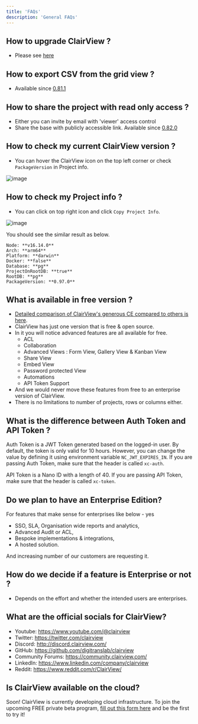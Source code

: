 ```yaml
---
title: 'FAQs'
description: 'General FAQs'
---
```


## How to upgrade ClairView ?

- Please see [here](https://docs.clairview.com/getting-started/upgrading) 

## How to export CSV from the grid view ?

- Available since [0.81.1](https://github.com/digitranslab/clairview/releases/tag/0.81.1)

## How to share the project with read only access ?

- Either you can invite by email with 'viewer' access control
- Share the base with publicly accessible link. Available since [0.82.0](https://github.com/digitranslab/clairview/releases/tag/0.82.0) 

## How to check my current ClairView version ? 

- You can hover the ClairView icon on the top left corner or check ``PackageVersion`` in Project info.

![image](https://user-images.githubusercontent.com/35857179/192435277-1b1715b9-5885-4e15-861f-4f95bb60294b.png)

## How to check my Project info ?

- You can click on top right icon and click ``Copy Project Info``.

![image](https://user-images.githubusercontent.com/35857179/192435381-e01013b1-7f87-4d3f-b443-420e685f8c41.png)

You should see the similar result as below.

```
Node: **v16.14.0**
Arch: **arm64**
Platform: **darwin**
Docker: **false**
Database: **pg**
ProjectOnRootDB: **true**
RootDB: **pg**
PackageVersion: **0.97.0**
```

## What is available in free version ?
- [Detailed comparison of ClairView's generous CE compared to others is here](https://github.com/orgs/clairview/projects/13).
- ClairView has just one version that is free & open source.
- In it you will notice advanced features are all available for free.
    - ACL
    - Collaboration
    - Advanced Views : Form View, Gallery View & Kanban View
    - Share View
    - Embed View 
    - Password protected View
    - Automations
    - API Token Support
- And we would never move these features from free to an enterprise version of ClairView.
- There is no limitations to number of projects, rows or columns either.

## What is the difference between Auth Token and API Token ?

Auth Token is a JWT Token generated based on the logged-in user. By default, the token is only valid for 10 hours. However, you can change the value by defining it using environment variable `NC_JWT_EXPIRES_IN`. If you are passing Auth Token, make sure that the header is called `xc-auth`.

API Token is a Nano ID with a length of 40. If you are passing API Token, make sure that the header is called `xc-token`.

## Do we plan to have an Enterprise Edition?
For features that make sense for enterprises like below - yes 
- SSO, SLA, Organisation wide reports and analytics, 
- Advanced Audit or ACL,  
- Bespoke implementations & integrations,
- A hosted solution.
   
And increasing number of our customers are requesting it.  

## How do we decide if a feature is Enterprise or not ?

- Depends on the effort and whether the intended users are enterprises.
 
## What are the official socials for ClairView?

- Youtube: https://www.youtube.com/@clairview
- Twitter: https://twitter.com/clairview
- Discord: http://discord.clairview.com/
- GitHub: https://github.com/digitranslab/clairview
- Community Forums: https://community.clairview.com/
- LinkedIn: https://www.linkedin.com/company/clairview
- Reddit: https://www.reddit.com/r/ClairView/

## Is ClairView available on the cloud?

Soon! ClairView is currently developing cloud infrastructure.
To join the upcoming FREE private beta program, [fill out this form here](https://docs.google.com/forms/d/e/1FAIpQLSfKLe8Rcrq0uo2_jM5W1kbVBbzDiQ3IvlP8Iov61FTekVAvzA/viewform) and be the first to try it!
